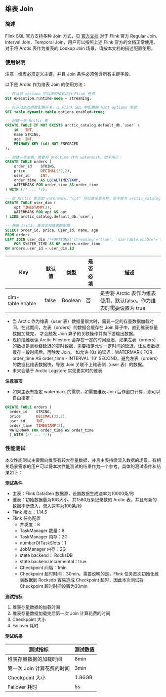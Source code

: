 ## 维表 Join
### 简述

Flink SQL 官方支持多种 Join 方式，见 [官方文档](https://nightlies.apache.org/flink/flink-docs-release-1.14/docs/dev/table/sql/queries/joins/)
对于 Flink 官方 Regular Join、Interval Join、Temporal Join，用户可以按照上述 Flink 官方的文档正常使用。
对于将 Arctic 表作为维表的 Lookup Join 场景，请按本文档的描述配置使用。

### 使用说明

注意：维表必须定义主键，并且 Join 条件必须包含所有主键字段。

以下是 Arctic 作为维表 Join 的使用方法：

```sql
-- 在当前 session 中以流的模式运行 Flink 任务
SET execution.runtime-mode = streaming;

-- 打开动态表参数配置开关，让 Flink SQL 中配置的 hint options 生效
SET table.dynamic-table-options.enabled=true;

-- 创建一张 Arctic 表
CREATE TABLE IF NOT EXISTS arctic_catalog.default_db.`user` (
    id   INT,
    name STRING,
    age  INT,
    PRIMARY KEY (id) NOT ENFORCED
);

-- 创建一张主表，需要将 proctime 作为 watermark。如下所示：
CREATE TABLE orders (
    order_id    STRING,
    price       DECIMAL(32,2),
    user_id     INT,
    order_time  AS LOCALTIMESTAMP,
    WATERMARK FOR order_time AS order_time
) WITH (/* ... */);

-- 给 Arctic 表添加 watermark。"opt" 可以是任意名称，但不能与 arctic_catalog.default_db.`user` 已有字段同名
CREATE TABLE user_dim (
    opt TIMESTAMP(3),
    WATERMARK FOR opt AS opt
) LIKE arctic_catalog.default_db.`user`;

-- 开启 Arctic 表流读和维表的配置
SELECT order_id, price, user_id, name, age 
FROM orders
LEFT JOIN user_dim /*+OPTIONS('streaming'='true', 'dim-table.enable'='true')*/
    FOR SYSTEM_TIME AS OF orders.order_time
ON orders.user_id = user_dim.id

```

|Key|默认值|类型|是否必填|描述|
|--- |--- |--- |--- |--- |
|dim-table.enable|false|Boolean|否|是否将 Arctic 表作为维表使用，默认false。作为维表时需要设置为 true|

- 当 Arctic 作为维表（user 表）数据量很大时，需要一定的存量数据加载时间。在此期间，左表（orders）的数据会缓存在 Join 算子中，直到维表存量数据加载完，
才会触发 Join 算子的关联操作并向下游输出数据。
- 现阶段维表读 Arctic Filestore 会存在一定的时间延迟，如果左表（orders）的数据是毫秒级延迟的实时数据，需要指定允许一定时间的延迟，让左表数据缓存一段时间后，再触发 Join。
如允许 10s 的延迟：WATERMARK FOR order_time AS order_time - INTERVAL '10' SECOND，避免左表（orders）的数据比维表数据快，导致 Join 关联不上维表侧（user 表）的数据。
- 未来会基于 Arctic Logstore 实现更实时的维表


**注意事项**

- 如果主表有指定 watermark 的需求，如需要维表 Join 后作窗口计算，则可以自由指定：
```sql
CREATE TABLE orders (
  order_id    STRING,
  price       DECIMAL(32,2),
  user_id     INT,
  order_time  TIMESTAMP(3),
  WATERMARK FOR order_time AS order_time
  ) WITH (/* ... */);
```

### 性能测试
本次性能测试主要面向维表有较大存量数据，并且主表持续流入数据的场景。有相关场景需求的用户可以将本次性能测试的结果作为一个参考，具体的测试条件和结果如下：

**测试条件**

* 主表：Flink DataGen 数据源，设置数据生成速率为10000条/秒
* 维表：初始数据量为10G大小，共1580万条记录数的 Arctic 表，并且有新的数据不断流入，流入速率为100条/秒
* Flink 版本：1.14.5
* Flink 任务配置
    * 并发度：8
    * TaskManager 数量：8
    * TaskManager 内存：2G
    * numberOfTaskSlots：1
    * JobManager 内存：2G
    * state backend： RocksDB
    * state.backend.incremental：true
    * Checkpoint 间隔：1min
    * Checkpoint 超时时间：30min。需要说明的是，Flink 任务首次初始化维表数据到 Rocksdb 容易造成 Checkpoint 超时，因此本次测试将 Checkpoint 超时时间设置为30min

**测试指标**

1. 维表存量数据的加载时间
2. 维表存量数据加载完后第一次 Join 计算花费的时间
3. Checkpoint 大小
4. Failover 耗时

**测试结果**

| 测试指标             | 测试数值   |
|------------------|--------|
| 维表存量数据的加载时间      | 8min   |
| 第一次 Join 计算花费的时间 | 3min   |
| Checkpoint 大小    | 1.86GB |
| Failover 耗时      | 5s     |